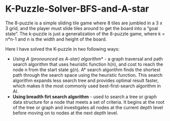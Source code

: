 # K-Puzzle-Solver-BFS-and-A-star

The 8-puzzle is a simple sliding tile game where 8 tiles are jumbled in a 3 x 3 grid, and the player must slide tiles around to get the board into a “goal state”. The k-puzzle is just a generalization of the 8-puzzle game, where k = n*n-1 and n is the width and height of the board.

Here I have solved the K-puzzle in two following ways:

- **Using A* (pronounced as A-star) algorithm** - a graph traversal and path search algorithm that uses heuristic function h(n), and cost to reach the node n from the start state g(n). A* search algorithm finds the shortest path through the search space using the heuristic function. This search algorithm expands less search tree and provides optimal result faster, which makes it the most commonly used best-first-search algorithm in AI.
- **Using breadth firt search algorithm** - used to search a tree or graph data structure for a node that meets a set of criteria. It begins at the root of the tree or graph and investigates all nodes at the current depth level before moving on to nodes at the next depth level.
